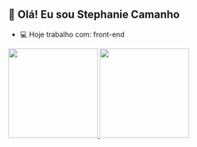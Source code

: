 ##  👋 Olá! Eu sou Stephanie Camanho

  - 💻 Hoje trabalho com: front-end
  
  
<div  align = "centro">
  <a href = "https://github.com/stecamanho">
  <img height = "180em" src = "https://github-readme-stats.vercel.app/api?username=stecamanho&show_icons=true&theme=dracula&include_all_commits=true&count_private=true"/>
  <img height = "180em" src = "https://github-readme-stats.vercel.app/api/top-langs/?username=stecamanho&layout=compact&langs_count=7&theme=dracula"/>
</div>
<div style = "display: inline_block"><br>


